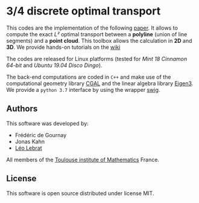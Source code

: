 # 3/4 discrete optimal transport

This codes are the implementation of the following [paper](https://arxiv.org/abs/1806.09537). It allows to compute the exact *L²*  optimal transport between a **polyline** (union of line segments) and a **point cloud**. This toolbox allows the calculation in **2D** and **3D**. We provide hands-on tutorials on the [wiki](https://github.com/lebrat/3forthOptimalTransport/wiki)

The codes are released for Linux platforms (tested for *Mint 18 Cinnamon 64-bit* and *Ubuntu 19.04 Disco Dingo*). 

The back-end computations are coded in `C++` and make use of the computational geometry library [CGAL](www.cgal.org) and the linear algebra library [Eigen3](http://eigen.tuxfamily.org). We provide a `python 3.7` interface by using the wrapper [swig](http://www.swig.org/).



## Authors
This software was developed by:
* Frédéric de Gournay
* Jonas Kahn
* [Léo Lebrat](lebrat.org)

All members of the [Toulouse institute of Mathematics](https://www.math.univ-toulouse.fr/?lang=en) France.

## License

This software is open source distributed under license MIT.